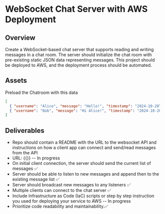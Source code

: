 # WebSocket Chat Server with AWS Deployment

## Overview
Create a WebSocket-based chat server that supports reading and writing messages in a chat room. The server should initialize the chat room with pre-existing static JSON data representing messages. This project should be deployed to AWS, and the deployment process should be automated.

## Assets

Preload the Chatroom with this data
```json
[
  { "username": "Alice", "message": "Hello!", "timestamp": "2024-10-20T12:30:00Z" },
  { "username": "Bob", "message": "Hi Alice!", "timestamp": "2024-10-20T12:31:00Z" }
]

```

## Deliverables
- Repo should contain a README with the URL to the websocket API and instructions on how a client app can connect and send/read messages from the API
- URL: {{}} -- In progress
- On initial client connection, the server should send the current list of messages ✅
- Server should be able to listen to new messages and append then to the existing message list ✅
- Server should broadcast new messages to any listeners ✅
- Multiple clients can connect to the chat server ✅
- Include Infrastructure as Code (IaC) scripts or step by step instruction you used for deploying your service to AWS -- In progress
- Prioritize code readability and maintainability.✅